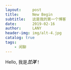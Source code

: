 ```yaml
---
layout:     post
title:      New Begin
subtitle:   这是我的第一个博客
date:       2019-02-16
author:     LANY
header-img: img/alt-4.jpg
catalog: true
tags:
    - 闲聊
---
```


Hello, 我是***兰洋***！

